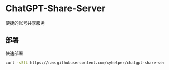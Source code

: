 # ChatGPT-Share-Server

便捷的账号共享服务


## 部署

快速部署

```bash
curl -sSfL https://raw.githubusercontent.com/xyhelper/chatgpt-share-server/deploy/quick-install.sh | bash
```